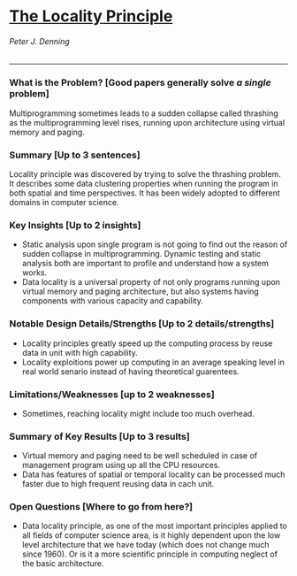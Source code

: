 # [The Locality Principle](http://web.eecs.umich.edu/~barisk/teaching/eecs582/locality.pdf)

###### Peter J. Denning

---

### What is the Problem? [Good papers generally solve *a single* problem]

Multiprogramming sometimes leads to a sudden collapse called thrashing as the multiprogramming level rises, running upon architecture using virtual memory and paging.

### Summary [Up to 3 sentences]

Locality principle was discovered by trying to solve the thrashing problem. It describes some data clustering properties when running the program in both spatial and time perspectives. It has been widely adopted to different domains in computer science. 

### Key Insights [Up to 2 insights]

- Static analysis upon single program is not going to find out the reason of sudden collapse in multiprogramming. Dynamic testing and static analysis both are important to profile and understand how a system works.
- Data locality is a universal property of not only programs running upon virtual memory and paging architecture, but also systems having components with various capacity and capability. 

### Notable Design Details/Strengths [Up to 2 details/strengths]

- Locality principles greatly speed up the computing process by reuse data in unit with high capability.
- Locality exploitions power up computing in an average speaking level in real world senario instead of having theoretical guarentees.

### Limitations/Weaknesses [up to 2 weaknesses]

- Sometimes, reaching locality might include too much overhead.

### Summary of Key Results [Up to 3 results]

- Virtual memory and paging need to be well scheduled in case of management program using up all the CPU resources.
- Data has features of spatial or temporal locality can be processed much faster due to high frequent reusing data in cach unit.

### Open Questions [Where to go from here?]

- Data locality principle, as one of the most important principles applied to all fields of computer science area, is it highly dependent upon the low level architecture that we have today (which does not change much since 1960). Or is it a more scientific principle in computing neglect of the basic architecture.